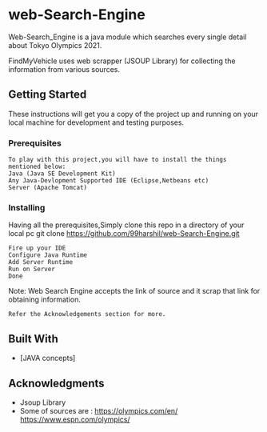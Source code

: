 # web-Search-Engine

Web-Search_Engine is a java module which searches every single detail about Tokyo Olympics 2021.

FindMyVehicle uses web scrapper (JSOUP Library) for collecting the information from various sources.
## Getting Started

These instructions will get you a copy of the project up and running on your local machine for development and testing purposes.

### Prerequisites
	To play with this project,you will have to install the things mentioned below:
	Java (Java SE Development Kit)
	Any Java-Devlopment Supported IDE (Eclipse,Netbeans etc)
	Server (Apache Tomcat)

### Installing
Having all the prerequisites,Simply clone this repo in a directory of your local pc
git clone https://github.com/99harshil/web-Search-Engine.git

	Fire up your IDE
	Configure Java Runtime
	Add Server Runtime
	Run on Server 
	Done

Note:
	Web Search Engine accepts the link of source and it scrap that link for obtaining information.
	
	Refer the Acknowledgements section for more.

## Built With

* [JAVA concepts]

## Acknowledgments

* Jsoup Library
* Some of sources are : https://olympics.com/en/
                        https://www.espn.com/olympics/

